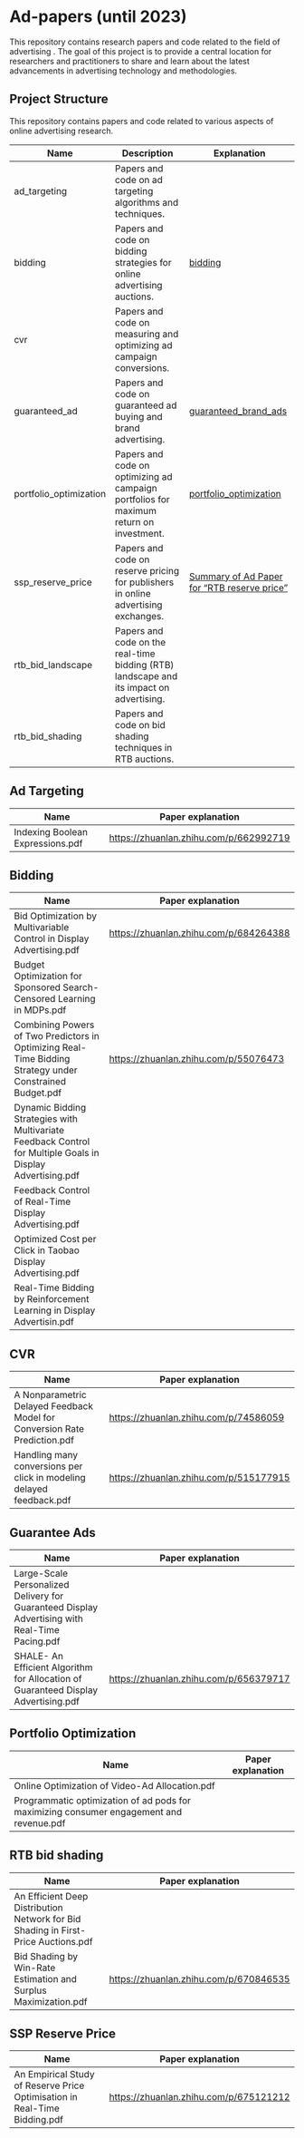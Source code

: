 # Ad-papers (until 2023)

This repository contains research papers and code related to the field of advertising . The goal of this project is to provide a central location for researchers and practitioners to share and learn about the latest advancements in advertising technology and methodologies.

## Project Structure

This repository contains papers and code related to various aspects of online advertising research.

| Name                   | Description                                                                                                   | Explanation                                                                                  |
|------------------------|---------------------------------------------------------------------------------------------------------------|----------------------------------------------------------------------------------------------|
| ad_targeting           | Papers and code on ad targeting algorithms and techniques.                                                   |                                                                                              |
| bidding                | Papers and code on bidding strategies for online advertising auctions.                                       | [bidding](https://medium.com/me/stats/post/bd9d101e228d)                                                                                  |
| cvr                    | Papers and code on measuring and optimizing ad campaign conversions.                                          |                                                                                              |
| guaranteed_ad          | Papers and code on guaranteed ad buying and brand advertising.                                                | [guaranteed_brand_ads](guaranteed_brand_ads)                                                 |
| portfolio_optimization | Papers and code on optimizing ad campaign portfolios for maximum return on investment.                         | [portfolio_optimization](portfolio_optimization)                                             |
| ssp_reserve_price      | Papers and code on reserve pricing for publishers in online advertising exchanges.                            | [Summary of Ad Paper for “RTB reserve price”](https://medium.com/me/stats/post/a2201eaf8225) |
| rtb_bid_landscape      | Papers and code on the real-time bidding (RTB) landscape and its impact on advertising.                        |                                                                                              |
| rtb_bid_shading        | Papers and code on bid shading techniques in RTB auctions.                                                     |                                                                                              |

## Ad Targeting
| Name                             | Paper explanation                                          |
|----------------------------------|------------------------------------------------------------|
| Indexing Boolean Expressions.pdf | https://zhuanlan.zhihu.com/p/662992719 |

## Bidding
| Name                             | Paper explanation                                          |
|----------------------------------|------------------------------------------------------------|
| Bid Optimization by Multivariable Control in Display Advertising.pdf | https://zhuanlan.zhihu.com/p/684264388 |
| Budget Optimization for Sponsored Search- Censored Learning in MDPs.pdf |  |
| Combining Powers of Two Predictors in Optimizing Real-Time Bidding Strategy under Constrained Budget.pdf | https://zhuanlan.zhihu.com/p/55076473 |
| Dynamic Bidding Strategies with Multivariate Feedback Control for Multiple Goals in Display Advertising.pdf |  |
| Feedback Control of Real-Time Display Advertising.pdf |  |
| Optimized Cost per Click in Taobao Display Advertising.pdf |  |
| Real-Time Bidding by Reinforcement Learning in Display Advertisin.pdf |  |

## CVR
| Name                             | Paper explanation                      |
|----------------------------------|----------------------------------------|
| A Nonparametric Delayed Feedback Model for Conversion Rate Prediction.pdf | https://zhuanlan.zhihu.com/p/74586059                                       |
| Handling many conversions per click in modeling delayed feedback.pdf | https://zhuanlan.zhihu.com/p/515177915 |

## Guarantee Ads
| Name                                                                                           | Paper explanation                      |
|------------------------------------------------------------------------------------------------|----------------------------------------|
| Large-Scale Personalized Delivery for Guaranteed Display Advertising with Real-Time Pacing.pdf |                                        |
| SHALE- An Efficient Algorithm for Allocation of Guaranteed Display Advertising.pdf             | https://zhuanlan.zhihu.com/p/656379717 |

## Portfolio Optimization
| Name                                                                                          | Paper explanation                      |
|-----------------------------------------------------------------------------------------------|----------------------------------------|
| Online Optimization of Video-Ad Allocation.pdf |                                        |
| Programmatic optimization of ad pods for maximizing consumer engagement and revenue.pdf            |  |

## RTB bid shading
| Name                                                                                          | Paper explanation                      |
|-----------------------------------------------------------------------------------------------|----------------------------------------|
| An Efficient Deep Distribution Network for Bid Shading in First-Price Auctions.pdf |                                        |
| Bid Shading by Win-Rate Estimation and Surplus Maximization.pdf           | https://zhuanlan.zhihu.com/p/670846535 | 

## SSP Reserve Price
| Name                                                                                          | Paper explanation                      |
|-----------------------------------------------------------------------------------------------|----------------------------------------|
| An Empirical Study of Reserve Price Optimisation in Real-Time Bidding.pdf |       https://zhuanlan.zhihu.com/p/675121212                                 |

